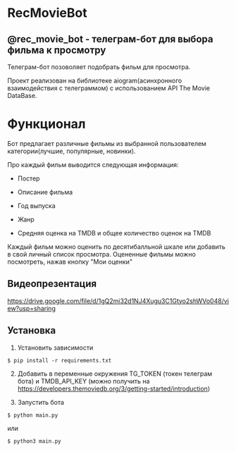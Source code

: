 # RecMovieBot

## @rec_movie_bot - телеграм-бот для выбора фильма к просмотру

Телеграм-бот позоволяет подобрать фильм для просмотра.

Проект реализован на библиотеке aiogram(асинхронного взаимодействия с телеграммом) 
с использованием API The Movie DataBase.

# Функционал

Бот предлагает различные фильмы из выбранной пользователем категории(лучшие, популярные, новинки).

Про каждый фильм выводится следующая информация:

- Постер

- Описание фильма

- Год выпуска

- Жанр

- Средняя оценка на TMDB и общее количество оценок на TMDB


Каждый фильм можно оценить по десятибалльной шкале или добавить в свой личный список просмотра. Оцененные фильмы можно посмотреть, нажав кнопку "Мои оценки"

## Видеопрезентация

https://drive.google.com/file/d/1gQ2mi32d1NJ4Xugu3C1Gtyo2shWVo048/view?usp=sharing

## Установка

1. Установить зависимости

```commandline
$ pip install -r requirements.txt
```

2. Добавить в переменные окружения TG_TOKEN (токен телеграм бота) и TMDB_API_KEY (можно получить на https://developers.themoviedb.org/3/getting-started/introduction)

3. Запустить бота

```commandline
$ python main.py
```

или

```commandline
$ python3 main.py
```
